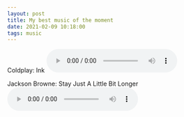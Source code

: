 ```yaml
---
layout: post
title: My best music of the moment
date: 2021-02-09 10:18:00
tags: music
---
```


Coldplay: Ink
<audio controls>
  <source src="{{site.baseurl}}/assets/Ink.mp3" type="audio/mpeg">
Your browser does not support the audio element.
</audio> 

Jackson Browne: Stay Just A Little Bit Longer
<audio controls>
  <source src="{{site.baseurl}}/assets/stay.mp3" type="audio/mpeg">
Your browser does not support the audio element.
</audio> 